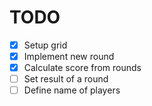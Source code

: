 # TODO

- [x] Setup grid
- [x] Implement new round
- [x] Calculate score from rounds
- [ ] Set result of a round
- [ ] Define name of players
